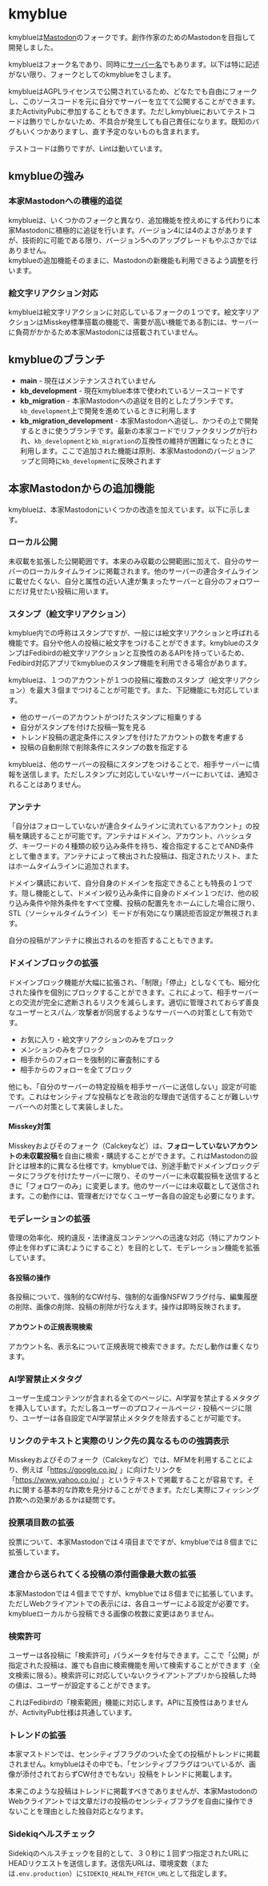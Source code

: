 # kmyblue

kmyblueは[Mastodon](https://github.com/mastodon/mastodon)のフォークです。創作作家のためのMastodonを目指して開発しました。

kmyblueはフォーク名であり、同時に[サーバー名](https://kmy.blue)でもあります。以下は特に記述がない限り、フォークとしてのkmyblueをさします。

kmyblueはAGPLライセンスで公開されているため、どなたでも自由にフォークし、このソースコードを元に自分でサーバーを立てて公開することができます。またActivityPubに参加することもできます。ただしkmyblueにおいてテストコードは飾りでしかないため、不具合が発生しても自己責任になります。既知のバグもいくつかありますし、直す予定のないものも含まれます。

テストコードは飾りですが、Lintは動いています。

## kmyblueの強み

### 本家Mastodonへの積極的追従
kmyblueは、いくつかのフォークと異なり、追加機能を控えめにする代わりに本家Mastodonに積極的に追従を行います。バージョン4には4のよさがありますが、技術的に可能である限り、バージョン5へのアップグレードもやぶさかではありません。  
kmyblueの追加機能そのままに、Mastodonの新機能も利用できるよう調整を行います。

### 絵文字リアクション対応
kmyblueは絵文字リアクションに対応しているフォークの１つです。絵文字リアクションはMisskey標準搭載の機能で、需要が高い機能である割には、サーバーに負荷がかかるため本家Mastodonには搭載されていません。

## kmyblueのブランチ

- **main** - 現在はメンテナンスされていません
- **kb_development** - 現在kmyblue本体で使われているソースコードです
- **kb_migration** - 本家Mastodonへの追従を目的としたブランチです。`kb_development`上で開発を進めているときに利用します
- **kb_migration_development** - 本家Mastodonへ追従し、かつその上で開発するときに使うブランチです。最新の本家コードでリファクタリングが行われ、`kb_development`と`kb_migration`の互換性の維持が困難になったときに利用します。ここで追加された機能は原則、本家Mastodonのバージョンアップと同時に`kb_development`に反映されます

## 本家Mastodonからの追加機能

kmyblueは、本家Mastodonにいくつかの改造を加えています。以下に示します。

### ローカル公開
未収載を拡張した公開範囲です。本来のみ収載の公開範囲に加えて、自分のサーバーのローカルタイムラインに掲載されます。他のサーバーの連合タイムラインに載せたくない、自分と属性の近い人達が集まったサーバーと自分のフォロワーにだけ見せたい投稿に用います。

### スタンプ（絵文字リアクション）
kmyblue内での呼称はスタンプですが、一般には絵文字リアクションと呼ばれる機能です。自分や他人の投稿に絵文字をつけることができます。kmyblueのスタンプはFedibirdの絵文字リアクションと互換性のあるAPIを持っているため、Fedibird対応アプリでkmyblueのスタンプ機能を利用できる場合があります。

kmyblueは、１つのアカウントが１つの投稿に複数のスタンプ（絵文字リアクション）を最大３個までつけることが可能です。また、下記機能にも対応しています。

- 他のサーバーのアカウントがつけたスタンプに相乗りする
- 自分がスタンプを付けた投稿一覧を見る
- トレンド投稿の選定条件にスタンプを付けたアカウントの数を考慮する
- 投稿の自動削除で削除条件にスタンプの数を指定する

kmyblueは、他のサーバーの投稿にスタンプをつけることで、相手サーバーに情報を送信します。ただしスタンプに対応していないサーバーにおいては、通知されることはありません。

### アンテナ
「自分はフォローしていないが連合タイムラインに流れているアカウント」の投稿を購読することが可能です。アンテナはドメイン、アカウント、ハッシュタグ、キーワードの４種類の絞り込み条件を持ち、複合指定することでAND条件として働きます。アンテナによって検出された投稿は、指定されたリスト、またはホームタイムラインに追加されます。

ドメイン購読において、自分自身のドメインを指定できることも特長の１つです。隠し機能として、ドメイン絞り込み条件に自身のドメイン１つだけ、他の絞り込み条件や除外条件をすべて空欄、投稿の配置先をホームにした場合に限り、STL（ソーシャルタイムライン）モードが有効になり購読拒否設定が無視されます。

自分の投稿がアンテナに検出されるのを拒否することもできます。

### ドメインブロックの拡張
ドメインブロック機能が大幅に拡張され、「制限」「停止」としなくても、細分化された操作を個別にブロックすることができます。これによって、相手サーバーとの交流が完全に遮断されるリスクを減らします。適切に管理されておらず善良なユーザーとスパム／攻撃者が同居するようなサーバーへの対策として有効です。

- お気に入り・絵文字リアクションのみをブロック
- メンションのみをブロック
- 相手からのフォローを強制的に審査制にする
- 相手からのフォローを全てブロック

他にも、「自分のサーバーの特定投稿を相手サーバーに送信しない」設定が可能です。これはセンシティブな投稿などを政治的な理由で送信することが難しいサーバーへの対策として実装しました。

#### Misskey対策
Misskeyおよびそのフォーク（Calckeyなど）は、**フォローしていないアカウントの未収載投稿**を自由に検索・購読することができます。これはMastodonの設計とは根本的に異なる仕様です。kmyblueでは、別途手動でドメインブロックデータにフラグを付けたサーバーに限り、そのサーバーに未収載投稿を送信するときに「フォロワーのみ」に変更します。他のサーバーには未収載として送信されます。この動作には、管理者だけでなくユーザー各自の設定も必要になります。

### モデレーションの拡張
管理の効率化、規約違反・法律違反コンテンツへの迅速な対応（特にアカウント停止を伴わずに済むようにすること）を目的として、モデレーション機能を拡張しています。

#### 各投稿の操作
各投稿について、強制的なCW付与、強制的な画像NSFWフラグ付与、編集履歴の削除、画像の削除、投稿の削除が行なえます。操作は即時反映されます。

#### アカウントの正規表現検索
アカウント名、表示名について正規表現で検索できます。ただし動作は重くなります。

### AI学習禁止メタタグ
ユーザー生成コンテンツが含まれる全てのページに、AI学習を禁止するメタタグを挿入しています。ただし各ユーザーのプロフィールページ・投稿ページに限り、ユーザーは各自設定でAI学習禁止メタタグを除去することが可能です。

### リンクのテキストと実際のリンク先の異なるものの強調表示
Misskeyおよびそのフォーク（Calckeyなど）では、MFMを利用することにより、例えば「https://google.co.jp/ 」に向けたリンクを「https://www.yahoo.co.jp/ 」というテキストで掲載することが容易です。それに関する基本的な詐欺を見分けることができます。ただし実際にフィッシング詐欺への効果があるかは疑問です。

### 投票項目数の拡張
投票について、本家Mastodonでは４項目までですが、kmyblueでは８個までに拡張しています。

### 連合から送られてくる投稿の添付画像最大数の拡張
本家Mastodonでは４個までですが、kmyblueでは８個までに拡張しています。ただしWebクライアントでの表示には、各自ユーザーによる設定が必要です。kmyblueローカルから投稿できる画像の枚数に変更はありません。

### 検索許可
ユーザーは各投稿に「検索許可」パラメータを付与できます。ここで「公開」が指定された投稿は、誰でも自由に検索機能を用いて検索することができます（全文検索に限る）。検索許可に対応していないクライアントアプリから投稿した時の値は、ユーザーが設定することができます。

これはFedibirdの「検索範囲」機能に対応します。APIに互換性はありませんが、ActivityPub仕様は共通しています。

### トレンドの拡張
本家マストドンでは、センシティブフラグのついた全ての投稿がトレンドに掲載されません。kmyblueはその中でも、「センシティブフラグはついているが、画像が添付されておらずCW付きでもない」投稿をトレンドに掲載します。

本来このような投稿はトレンドに掲載すべきでありませんが、本家MastodonのWebクライアントでは文章だけの投稿のセンシティブフラグを自由に操作できないことを理由とした独自対応となります。

### Sidekiqヘルスチェック
Sidekiqのヘルスチェックを目的として、３０秒に１回ずつ指定されたURLにHEADリクエストを送信します。送信先URLは、環境変数（または`.env.production`）に`SIDEKIQ_HEALTH_FETCH_URL`として指定します。
